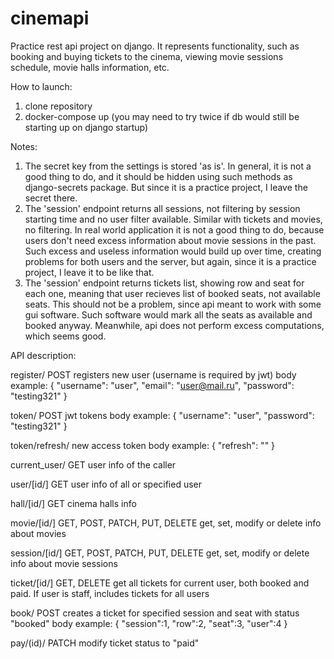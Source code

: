 # cinemapi
Practice rest api project on django. It represents functionality, such as booking and buying tickets to the cinema, viewing movie sessions schedule, movie halls information, etc.

How to launch:
  1. clone repository
  2. docker-compose up (you may need to try twice if db would still be starting up on django startup)

Notes:
  1. The secret key from the settings is stored 'as is'. In general, it is not a good thing to do, and it should be hidden using such methods as django-secrets package. But since it is a practice project, I leave the secret there.
  2. The 'session' endpoint returns all sessions, not filtering by session starting time and no user filter available. Similar with tickets and movies, no filtering. In real world application it is not a good thing to do, because users don't need excess information about movie sessions in the past. Such excess and useless information would build up over time, creating problems for both users and the server, but again, since it is a practice project, I leave it to be like that.
  3. The 'session' endpoint returns tickets list, showing row and seat for each one, meaning that user recieves list of booked seats, not available seats. This should not be a problem, since api meant to work with some gui software. Such software would mark all the seats as available and booked anyway. Meanwhile, api does not perform excess computations, which seems good.

API description:

register/ 
POST
  registers new user (username is required by jwt)
body example:
{
    "username": "user",
    "email": "user@mail.ru",
    "password": "testing321"
}

token/
POST
  jwt tokens
body example:
{
    "username": "user",
    "password": "testing321"
}

token/refresh/
  new access token
body example:
{
    "refresh": "<refresh token>"
}

current_user/
GET
  user info of the caller

user/\[id/\]
GET
  user info of all or specified user

hall/\[id/\]
GET
  cinema halls info

movie/\[id/\]
GET, POST, PATCH, PUT, DELETE
  get, set, modify or delete info about movies

session/\[id/\]
GET, POST, PATCH, PUT, DELETE
  get, set, modify or delete info about movie sessions

ticket/\[id/\]
GET, DELETE
  get all tickets for current user, both booked and paid. If user is staff, includes tickets for all users

book/
POST
  creates a ticket for specified session and seat with status "booked"
body example:
{
	"session":1,
	"row":2,
	"seat":3,
	"user":4
}

pay/(id)/
PATCH
  modify ticket status to "paid"
